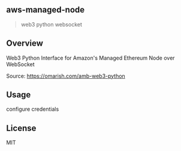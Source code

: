 ## aws-managed-node 

> web3 python websocket 

## Overview 

Web3 Python Interface for Amazon's Managed Ethereum Node over WebSocket

Source: https://omarish.com/amb-web3-python

## Usage 

configure credentials 

## License 

MIT
